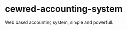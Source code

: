 cewred-accounting-system
========================

Web based accounting system, simple and powerfull.